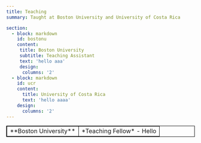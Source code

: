 ```yaml
---
title: Teaching
summary: Taught at Boston University and University of Costa Rica

section: 
  - block: markdown
    id: bostonu
    content:
     title: Boston University
     subtitle: Teaching Assistant
     text: 'hello aaa'
     design:
      columns: '2'
  - block: markdown
    id: ucr
    content:
      title: University of Costa Rica
      text: 'hello aaaa'
    design:
      columns: '2'
---
```


<style>
table {
    border-collapse: collapse;
}
table, th, td {
   border: 1px solid black;
}
blockquote {
    border-left: solid blue;
    padding-left: 10px;
}
</style>

<table border="0" width="100%" ID="Table2" cellspacing="0" cellpadding="0">
    <tbody>
        <tr>
            <td>**Boston University**</td>
            <td>
              *Teaching Fellow*
              - Hello
            </td>
        </tr>
    </tbody>
</table>
